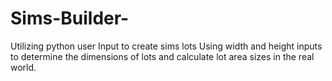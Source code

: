 # Sims-Builder-
Utilizing python user Input to create sims lots
Using width and height inputs to determine the dimensions of lots and calculate lot area sizes in the real world. 
